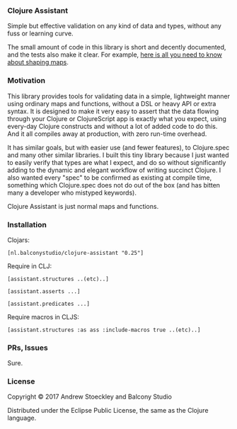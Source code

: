 ### Clojure Assistant

Simple but effective validation on any kind of data and types, without any fuss or learning curve.

The small amount of code in this library is short and decently documented, and the tests also make it clear. For example, [here is all you need to know about shaping maps](https://github.com/astoeckley/clojure-assistant/blob/master/src/assistant/structures.cljc#L12).

### Motivation

This library provides tools for validating data in a simple, lightweight manner using ordinary maps and functions, without a DSL or heavy API or extra syntax. It is designed to make it very easy to assert that the data flowing through your Clojure or ClojureScript app is exactly what you expect, using every-day Clojure constructs and without a lot of added code to do this. And it all compiles away at production, with zero run-time overhead.

It has similar goals, but with easier use (and fewer features), to Clojure.spec and many other similar libraries. I built this tiny library because I just wanted to easily verify that types are what I expect, and do so without significantly adding to the dynamic and elegant workflow of writing succinct Clojure. I also wanted every "spec" to be confirmed as existing at compile time, something which Clojure.spec does not do out of the box (and has bitten many a developer who mistyped keywords).

Clojure Assistant is just normal maps and functions.

### Installation

Clojars:  

```[nl.balconystudio/clojure-assistant "0.25"]```

Require in CLJ: 

```[assistant.structures ..(etc)..]```

```[assistant.asserts ...]```

```[assistant.predicates ...]```


Require macros in CLJS:

```[assistant.structures :as ass :include-macros true ..(etc)..]```


### PRs, Issues

Sure.

### License

Copyright © 2017 Andrew Stoeckley and Balcony Studio

Distributed under the Eclipse Public License, the same as the Clojure language.
